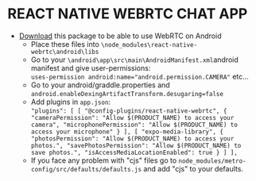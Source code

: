 # REACT NATIVE WEBRTC CHAT APP # 

* [Download](https://github.com/jitsi/webrtc/releases/download/v106.0.0/android-webrtc.zip) this package to be able to use WebRTC on Android <br/>
  * Place these files into `\node_modules\react-native-webrtc\android\libs`
  * Go to your `\android\app\src\main\AndroidManifest.xml`android manifest and give user-permissions: <br/> `uses-permission android:name="android.permission.CAMERA"` etc...
  * Go to your android/graddle.properties and `android.enableDexingArtifactTransform.desugaring=false`
  * Add plugins in `app.json`: <br/> `"plugins": [
      [
        "@config-plugins/react-native-webrtc",
        {
          "cameraPermission": "Allow $(PRODUCT_NAME) to access your camera",
          "microphonePermission": "Allow $(PRODUCT_NAME) to access your microphone"
        }
      ],
      [
        "expo-media-library",
        {
          "photosPermission": "Allow $(PRODUCT_NAME) to access your photos.",
          "savePhotosPermission": "Allow $(PRODUCT_NAME) to save photos.",
          "isAccessMediaLocationEnabled": true
        }
      ]
    ],`
  * If you face any problem with "cjs" files go to `node_modules/metro-config/src/defaults/defaults.js` and add "cjs" to your defaults.

